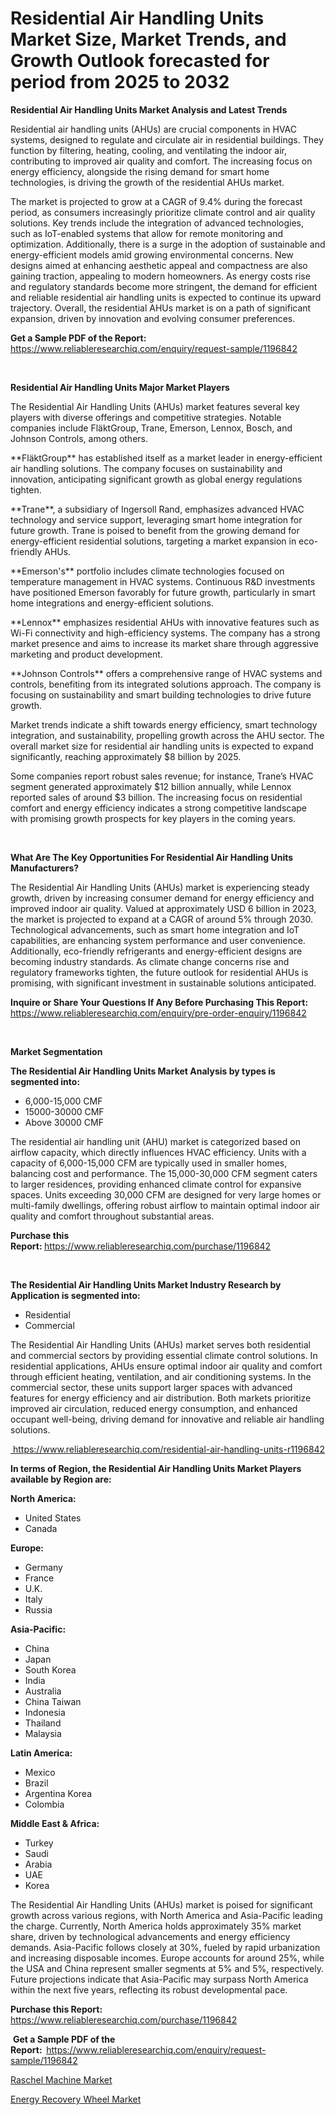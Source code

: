 <p><h1>Residential Air Handling Units Market Size, Market Trends, and Growth Outlook forecasted for period from 2025 to 2032</h1></p><p><strong>Residential Air Handling Units Market Analysis and Latest Trends</strong></p>
<p><p>Residential air handling units (AHUs) are crucial components in HVAC systems, designed to regulate and circulate air in residential buildings. They function by filtering, heating, cooling, and ventilating the indoor air, contributing to improved air quality and comfort. The increasing focus on energy efficiency, alongside the rising demand for smart home technologies, is driving the growth of the residential AHUs market.</p><p>The market is projected to grow at a CAGR of 9.4% during the forecast period, as consumers increasingly prioritize climate control and air quality solutions. Key trends include the integration of advanced technologies, such as IoT-enabled systems that allow for remote monitoring and optimization. Additionally, there is a surge in the adoption of sustainable and energy-efficient models amid growing environmental concerns. New designs aimed at enhancing aesthetic appeal and compactness are also gaining traction, appealing to modern homeowners. As energy costs rise and regulatory standards become more stringent, the demand for efficient and reliable residential air handling units is expected to continue its upward trajectory. Overall, the residential AHUs market is on a path of significant expansion, driven by innovation and evolving consumer preferences.</p></p>
<p><strong>Get a Sample PDF of the Report:&nbsp;</strong> <a href="https://www.reliableresearchiq.com/enquiry/request-sample/1196842?utm_campaign=1129&utm_medium=2&utm_source=Github&utm_content=ia&utm_term=19022025&utm_id=residential-air-handling-units">https://www.reliableresearchiq.com/enquiry/request-sample/1196842</a></p>
<p>&nbsp;</p>
<p><strong>Residential Air Handling Units Major Market Players</strong></p>
<p><p>The Residential Air Handling Units (AHUs) market features several key players with diverse offerings and competitive strategies. Notable companies include FläktGroup, Trane, Emerson, Lennox, Bosch, and Johnson Controls, among others.</p><p>**FläktGroup** has established itself as a market leader in energy-efficient air handling solutions. The company focuses on sustainability and innovation, anticipating significant growth as global energy regulations tighten.</p><p>**Trane**, a subsidiary of Ingersoll Rand, emphasizes advanced HVAC technology and service support, leveraging smart home integration for future growth. Trane is poised to benefit from the growing demand for energy-efficient residential solutions, targeting a market expansion in eco-friendly AHUs.</p><p>**Emerson's** portfolio includes climate technologies focused on temperature management in HVAC systems. Continuous R&D investments have positioned Emerson favorably for future growth, particularly in smart home integrations and energy-efficient solutions.</p><p>**Lennox** emphasizes residential AHUs with innovative features such as Wi-Fi connectivity and high-efficiency systems. The company has a strong market presence and aims to increase its market share through aggressive marketing and product development.</p><p>**Johnson Controls** offers a comprehensive range of HVAC systems and controls, benefiting from its integrated solutions approach. The company is focusing on sustainability and smart building technologies to drive future growth.</p><p>Market trends indicate a shift towards energy efficiency, smart technology integration, and sustainability, propelling growth across the AHU sector. The overall market size for residential air handling units is expected to expand significantly, reaching approximately $8 billion by 2025.</p><p>Some companies report robust sales revenue; for instance, Trane’s HVAC segment generated approximately $12 billion annually, while Lennox reported sales of around $3 billion. The increasing focus on residential comfort and energy efficiency indicates a strong competitive landscape with promising growth prospects for key players in the coming years.</p></p>
<p>&nbsp;</p>
<p><strong>What Are The Key Opportunities For Residential Air Handling Units Manufacturers?</strong></p>
<p><p>The Residential Air Handling Units (AHUs) market is experiencing steady growth, driven by increasing consumer demand for energy efficiency and improved indoor air quality. Valued at approximately USD 6 billion in 2023, the market is projected to expand at a CAGR of around 5% through 2030. Technological advancements, such as smart home integration and IoT capabilities, are enhancing system performance and user convenience. Additionally, eco-friendly refrigerants and energy-efficient designs are becoming industry standards. As climate change concerns rise and regulatory frameworks tighten, the future outlook for residential AHUs is promising, with significant investment in sustainable solutions anticipated.</p></p>
<p><strong>Inquire or Share Your Questions If Any Before Purchasing This Report:</strong> <a href="https://www.reliableresearchiq.com/enquiry/pre-order-enquiry/1196842?utm_campaign=1129&utm_medium=2&utm_source=Github&utm_content=ia&utm_term=19022025&utm_id=residential-air-handling-units">https://www.reliableresearchiq.com/enquiry/pre-order-enquiry/1196842</a></p>
<p>&nbsp;</p>
<p><strong>Market Segmentation</strong></p>
<p><strong>The Residential Air Handling Units Market Analysis by types is segmented into:</strong></p>
<p><ul><li>6,000-15,000 CMF</li><li>15000-30000 CMF</li><li>Above 30000 CMF</li></ul></p>
<p><p>The residential air handling unit (AHU) market is categorized based on airflow capacity, which directly influences HVAC efficiency. Units with a capacity of 6,000-15,000 CFM are typically used in smaller homes, balancing cost and performance. The 15,000-30,000 CFM segment caters to larger residences, providing enhanced climate control for expansive spaces. Units exceeding 30,000 CFM are designed for very large homes or multi-family dwellings, offering robust airflow to maintain optimal indoor air quality and comfort throughout substantial areas.</p></p>
<p><strong>Purchase this Report:&nbsp;</strong><a href="https://www.reliableresearchiq.com/purchase/1196842?utm_campaign=1129&utm_medium=2&utm_source=Github&utm_content=ia&utm_term=19022025&utm_id=residential-air-handling-units">https://www.reliableresearchiq.com/purchase/1196842</a></p>
<p>&nbsp;</p>
<p><strong>The Residential Air Handling Units Market Industry Research by Application is segmented into:</strong></p>
<p><ul><li>Residential</li><li>Commercial</li></ul></p>
<p><p>The Residential Air Handling Units (AHUs) market serves both residential and commercial sectors by providing essential climate control solutions. In residential applications, AHUs ensure optimal indoor air quality and comfort through efficient heating, ventilation, and air conditioning systems. In the commercial sector, these units support larger spaces with advanced features for energy efficiency and air distribution. Both markets prioritize improved air circulation, reduced energy consumption, and enhanced occupant well-being, driving demand for innovative and reliable air handling solutions.</p></p>
<p><a href="https://www.reliableresearchiq.com/residential-air-handling-units-r1196842?utm_campaign=1129&utm_medium=2&utm_source=Github&utm_content=ia&utm_term=19022025&utm_id=residential-air-handling-units">&nbsp;https://www.reliableresearchiq.com/residential-air-handling-units-r1196842</a></p>
<p><strong>In terms of Region, the Residential Air Handling Units Market Players available by Region are:</strong></p>
<p>
    <p> <strong> North America: </strong>
        <ul>
            <li>United States</li>
            <li>Canada</li>
        </ul>
        </p> 
    <p> <strong> Europe: </strong>
        <ul>
            <li>Germany</li>
            <li>France</li>
            <li>U.K.</li>
            <li>Italy</li>
            <li>Russia</li>
        </ul>
        </p> 
    <p> <strong> Asia-Pacific: </strong>
        <ul>
            <li>China</li>
            <li>Japan</li>
            <li>South Korea</li>
            <li>India</li>
            <li>Australia</li>
            <li>China Taiwan</li>
            <li>Indonesia</li>
            <li>Thailand</li>
            <li>Malaysia</li>
        </ul>
        </p> 
    <p> <strong> Latin America: </strong>
        <ul>
            <li>Mexico</li>
            <li>Brazil</li>
            <li>Argentina Korea</li>
            <li>Colombia</li>
        </ul>
        </p> 
    <p> <strong> Middle East & Africa: </strong>
        <ul>
            <li>Turkey</li>
            <li>Saudi</li>
            <li>Arabia</li>
            <li>UAE</li>
            <li>Korea</li>
        </ul>
    </p>
    </p>
<p><p>The Residential Air Handling Units (AHUs) market is poised for significant growth across various regions, with North America and Asia-Pacific leading the charge. Currently, North America holds approximately 35% market share, driven by technological advancements and energy efficiency demands. Asia-Pacific follows closely at 30%, fueled by rapid urbanization and increasing disposable incomes. Europe accounts for around 25%, while the USA and China represent smaller segments at 5% and 5%, respectively. Future projections indicate that Asia-Pacific may surpass North America within the next five years, reflecting its robust developmental pace.</p></p>
<p><strong>Purchase this Report: </strong><a href="https://www.reliableresearchiq.com/purchase/1196842?utm_campaign=1129&utm_medium=2&utm_source=Github&utm_content=ia&utm_term=19022025&utm_id=residential-air-handling-units">https://www.reliableresearchiq.com/purchase/1196842</a></p>
<p>&nbsp;<strong>Get a Sample PDF of the Report:&nbsp;&nbsp;</strong><a href="https://www.reliableresearchiq.com/enquiry/request-sample/1196842?utm_campaign=1129&utm_medium=2&utm_source=Github&utm_content=ia&utm_term=19022025&utm_id=residential-air-handling-units">https://www.reliableresearchiq.com/enquiry/request-sample/1196842</a></p>
<p><strong></strong></p>
<p><p><a href="https://github.com/usraceby/Market-Research-Report-List-1/blob/main/raschel-machine-market.md?utm_campaign=1129&utm_medium=2&utm_source=Github&utm_content=ia&utm_term=19022025&utm_id=residential-air-handling-units">Raschel Machine Market</a></p><p><a href="https://github.com/shamstirroc7/Market-Research-Report-List-1/blob/main/energy-recovery-wheel-market.md?utm_campaign=1129&utm_medium=2&utm_source=Github&utm_content=ia&utm_term=19022025&utm_id=residential-air-handling-units">Energy Recovery Wheel Market</a></p></p>